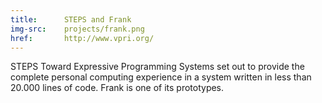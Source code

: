 ```yaml
---
title:      STEPS and Frank
img-src:    projects/frank.png
href:       http://www.vpri.org/
---
```

STEPS Toward Expressive Programming Systems set out to provide the complete personal computing experience in a system written in less than 20.000 lines of code. Frank is one of its prototypes.
